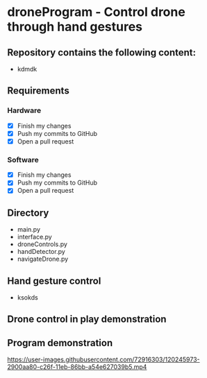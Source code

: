 


# droneProgram - Control drone through hand gestures

## Repository contains the following content:
- kdmdk

## Requirements
### Hardware
- [x] Finish my changes
- [X] Push my commits to GitHub
- [X] Open a pull request

### Software
- [x] Finish my changes
- [X] Push my commits to GitHub
- [X] Open a pull request

## Directory
- main.py
- interface.py
- droneControls.py
- handDetector.py
- navigateDrone.py

## Hand gesture control
- ksokds

## Drone control in play demonstration


## Program demonstration
https://user-images.githubusercontent.com/72916303/120245973-2900aa80-c26f-11eb-86bb-a54e627039b5.mp4
